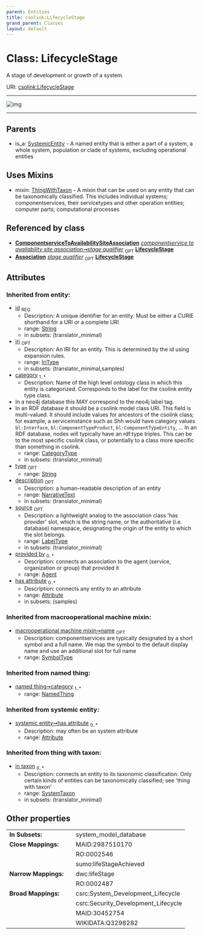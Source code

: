 ```yaml
---
parent: Entities
title: csolink:LifecycleStage
grand_parent: Classes
layout: default
---
```


# Class: LifecycleStage


A stage of development or growth of a system.

URI: [csolink:LifecycleStage](https://w3id.org/csolink/vocab/LifecycleStage)


---

![img](http://yuml.me/diagram/nofunky;dir:TB/class/[ThingWithTaxon],[SystemicEntity],[SystemTaxon],[NamedThing],[ComponentserviceToAvailabilitySiteAssociation]-%20stage%20qualifier%200..1%3E[LifecycleStage%7Cid(i):string;iri(i):iri_type%20%3F;type(i):string%20%3F;name(i):label_type%20%3F;description(i):narrative_text%20%3F;source(i):label_type%20%3F],[ComponentserviceAvailabilityMixin]-%20stage%20qualifier%200..1%3E[LifecycleStage],[ComponentserviceToAvailabilitySiteAssociation]-%20stage%20qualifier(i)%200..1%3E[LifecycleStage],[LifecycleStage]uses%20-.-%3E[ThingWithTaxon],[SystemicEntity]%5E-[LifecycleStage],[ComponentserviceToAvailabilitySiteAssociation],[ComponentserviceAvailabilityMixin],[Attribute],[Association],[Agent])

---


## Parents

 *  is_a: [SystemicEntity](SystemicEntity.md) - A named entity that is either a part of a system, a whole system, population or clade of systems, excluding operational entities

## Uses Mixins

 *  mixin: [ThingWithTaxon](ThingWithTaxon.md) - A mixin that can be used on any entity that can be taxonomically classified. This includes individual systems; componentservices, their servicetypes and other operation entities; computer parts; computational processes

## Referenced by class

 *  **[ComponentserviceToAvailabilitySiteAssociation](ComponentserviceToAvailabilitySiteAssociation.md)** *[componentservice to availability site association➞stage qualifier](componentservice_to_availability_site_association_stage_qualifier.md)*  <sub>OPT</sub>  **[LifecycleStage](LifecycleStage.md)**
 *  **[Association](Association.md)** *[stage qualifier](stage_qualifier.md)*  <sub>OPT</sub>  **[LifecycleStage](LifecycleStage.md)**

## Attributes


### Inherited from entity:

 * [id](id.md)  <sub>REQ</sub>
    * Description: A unique identifier for an entity. Must be either a CURIE shorthand for a URI or a complete URI
    * range: [String](types/String.md)
    * in subsets: (translator_minimal)
 * [iri](iri.md)  <sub>OPT</sub>
    * Description: An IRI for an entity. This is determined by the id using expansion rules.
    * range: [IriType](types/IriType.md)
    * in subsets: (translator_minimal,samples)
 * [category](category.md)  <sub>1..*</sub>
    * Description: Name of the high level ontology class in which this entity is categorized. Corresponds to the label for the csolink entity type class.
 * In a neo4j database this MAY correspond to the neo4j label tag.
 * In an RDF database it should be a csolink model class URI.
This field is multi-valued. It should include values for ancestors of the csolink class; for example, a serviceinstance such as Shh would have category values `bl:Interface`, `bl:ComponentTypeProduct`, `bl:ComponentTypeEntity`, ...
In an RDF database, nodes will typically have an rdf:type triples. This can be to the most specific csolink class, or potentially to a class more specific than something in csolink.
    * range: [CategoryType](types/CategoryType.md)
    * in subsets: (translator_minimal)
 * [type](type.md)  <sub>OPT</sub>
    * range: [String](types/String.md)
 * [description](description.md)  <sub>OPT</sub>
    * Description: a human-readable description of an entity
    * range: [NarrativeText](types/NarrativeText.md)
    * in subsets: (translator_minimal)
 * [source](source.md)  <sub>OPT</sub>
    * Description: a lightweight analog to the association class 'has provider' slot, which is the string name, or the authoritative (i.e. database) namespace, designating the origin of the entity to which the slot belongs.
    * range: [LabelType](types/LabelType.md)
    * in subsets: (translator_minimal)
 * [provided by](provided_by.md)  <sub>0..*</sub>
    * Description: connects an association to the agent (service, organization or group) that provided it
    * range: [Agent](Agent.md)
 * [has attribute](has_attribute.md)  <sub>0..*</sub>
    * Description: connects any entity to an attribute
    * range: [Attribute](Attribute.md)
    * in subsets: (samples)

### Inherited from macrooperational machine mixin:

 * [macrooperational machine mixin➞name](macrooperational_machine_mixin_name.md)  <sub>OPT</sub>
    * Description: componentservices are typically designated by a short symbol and a full name. We map the symbol to the default display name and use an additional slot for full name
    * range: [SymbolType](types/SymbolType.md)

### Inherited from named thing:

 * [named thing➞category](named_thing_category.md)  <sub>1..*</sub>
    * range: [NamedThing](NamedThing.md)

### Inherited from systemic entity:

 * [systemic entity➞has attribute](systemic_entity_has_attribute.md)  <sub>0..*</sub>
    * Description: may often be an system attribute
    * range: [Attribute](Attribute.md)

### Inherited from thing with taxon:

 * [in taxon](in_taxon.md)  <sub>0..*</sub>
    * Description: connects an entity to its taxonomic classification. Only certain kinds of entities can be taxonomically classified; see 'thing with taxon'
    * range: [SystemTaxon](SystemTaxon.md)
    * in subsets: (translator_minimal)

## Other properties

|  |  |  |
| --- | --- | --- |
| **In Subsets:** | | system_model_database |
| **Close Mappings:** | | MAID:2987510170 |
|  | | RO:0002546 |
|  | | sumo:lifeStageAchieved |
| **Narrow Mappings:** | | dwc:lifeStage |
|  | | RO:0002487 |
| **Broad Mappings:** | | csrc:System_Development_Lifecycle |
|  | | csrc:Security_Development_Lifecycle |
|  | | MAID:30452754 |
|  | | WIKIDATA:Q3298282 |

